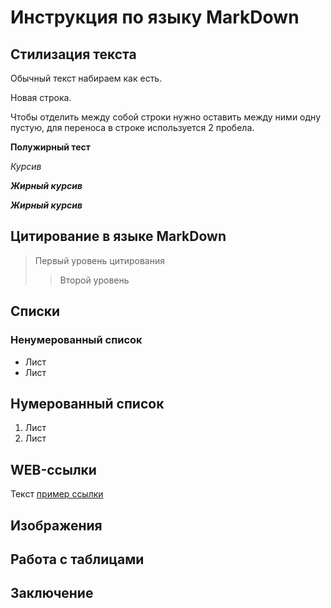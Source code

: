 # Инструкция по языку MarkDown

## Стилизация текста

Обычный текст набираем как есть.

Новая строка.

Чтобы отделить между собой строки нужно оставить между ними одну пустую, для переноса в строке используется 2 пробела.

**Полужирный тест**

*Курсив*

***Жирный курсив***

___Жирный курсив___

## Цитирование в языке MarkDown

> Первый уровень цитирования
>> Второй уровень

## Списки

### Ненумерованный список
* Лист
* Лист

## Нумерованный список
1. Лист
2. Лист

## WEB-ссылки
Текст [пример ссылки](https://gist.github.com/Jekins/2bf2d0638163f1294637 "Всплывающая подсказка")

## Изображения

## Работа с таблицами

## Заключение